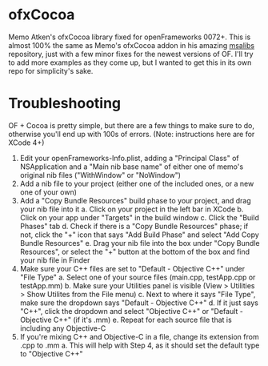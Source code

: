 ofxCocoa
========

Memo Atken's ofxCocoa library fixed for openFrameworks 0072+. This is almost 100% the same as Memo's ofxCocoa 
addon in his amazing [msalibs](https://github.com/memo/msalibs) repository, just with a few minor fixes for the
newest versions of OF. I'll try to add more examples as they come up, but I wanted to get this in its own repo
for simplicity's sake.

Troubleshooting
========

OF + Cocoa is pretty simple, but there are a few things to make sure to do, otherwise you'll end up with 100s of errors.
(Note: instructions here are for XCode 4+)
  1. Edit your openFrameworks-Info.plist, adding a "Principal Class" of NSApplication and a "Main nib base name" of either
  one of memo's original nib files ("WithWindow" or "NoWindow")
  2. Add a nib file to your project (either one of the included ones, or a new one of your own)
  3. Add a "Copy Bundle Resources" build phase to your project, and drag your nib file into it
    a. Click on your project in the left bar in XCode
    b. Click on your app under "Targets" in the build window
    c. Click the "Build Phases" tab
    d. Check if there is a "Copy Bundle Resources" phase; if not, click the "+" icon that says "Add Build Phase" and select "Add Copy Bundle Resources"
    e. Drag your nib file into the box under "Copy Bundle Resources", or select the "+" button at the bottom of the box and find your nib file in Finder
  4. Make sure your C++ files are set to "Default - Objective C++" under "File Type"
    a. Select one of your source files (main.cpp, testApp.cpp or testApp.mm) 
    b. Make sure your Utilities panel is visible (View > Utilities > Show Utilites from the File menu)
    c. Next to where it says "File Type", make sure the dropdown says "Default - Objective C++"
    d. If it just says "C++", click the dropdown and select "Objective C++" or "Default - Objective C++" (if it's .mm)
    e. Repeat for each source file that is including any Objective-C
  5. If you're mixing C++ and Objective-C in a file, change its extension from .cpp to .mm
    a. This will help with Step 4, as it should set the default type to "Objective C++"
